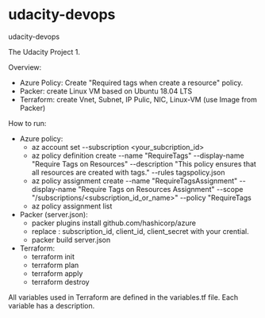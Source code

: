 # udacity-devops
udacity-devops

The Udacity Project 1.

Overview:
- Azure Policy: Create "Required tags when create a resource" policy.
- Packer: create Linux VM based on Ubuntu 18.04 LTS
- Terraform: create Vnet, Subnet, IP Pulic, NIC, Linux-VM (use Image from Packer)

How to run:
- Azure policy:
    + az account set --subscription <your_subcription_id>
    + az policy definition create --name "RequireTags" --display-name "Require Tags on Resources" --description "This policy ensures that all resources are created with tags." --rules tagspolicy.json
    + az policy assignment create --name "RequireTagsAssignment" --display-name "Require Tags on Resources Assignment" --scope "/subscriptions/<subscription_id_or_name>" --policy "RequireTags
    + az policy assignment list
- Packer (server.json): 
    + packer plugins install github.com/hashicorp/azure
    + replace : subscription_id, client_id, client_secret with your crential.
    + packer build server.json
- Terraform:
    + terraform init
    + terraform plan
    + terraform apply
    + terraform destroy

All variables used in Terraform are defined in the variables.tf file. Each variable has a description.